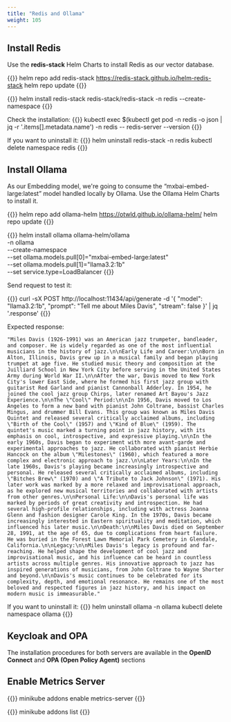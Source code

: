 ```yaml
---
title: "Redis and Ollama"
weight: 105
---
```


## Install Redis
Use the **redis-stack** Helm Charts to install Redis as our vector database.

{{<highlight>}}
helm repo add redis-stack https://redis-stack.github.io/helm-redis-stack
helm repo update
{{</highlight>}}

{{<highlight>}}
helm install redis-stack redis-stack/redis-stack -n redis --create-namespace
{{</highlight>}}

Check the installation:
{{<highlight>}}
kubectl exec $(kubectl get pod -n redis -o json | jq -r '.items[].metadata.name') -n redis -- redis-server --version
{{</highlight>}}

If you want to uninstall it:
{{<highlight>}}
helm uninstall redis-stack -n redis
kubectl delete namespace redis
{{</highlight>}}





## Install Ollama
As our Embedding model, we're going to consume the “mxbai-embed-large:latest” model handled locally by Ollama. Use the Ollama Helm Charts to install it.

{{<highlight>}}
helm repo add ollama-helm https://otwld.github.io/ollama-helm/
helm repo update
{{</highlight>}}

{{<highlight>}}
helm install ollama ollama-helm/ollama \
-n ollama \
  --create-namespace \
  --set ollama.models.pull[0]="mxbai-embed-large:latest" \
  --set ollama.models.pull[1]="llama3.2:1b" \
  --set service.type=LoadBalancer
{{</highlight>}}


Send request to test it:

{{<highlight>}}
curl -sX POST http://localhost:11434/api/generate -d '{
  "model": "llama3.2:1b",
  "prompt": "Tell me about Miles Davis",
  "stream": false
}' | jq '.response'
{{</highlight>}}


Expected response:
```
"Miles Davis (1926-1991) was an American jazz trumpeter, bandleader, and composer. He is widely regarded as one of the most influential musicians in the history of jazz.\n\nEarly Life and Career:\n\nBorn in Alton, Illinois, Davis grew up in a musical family and began playing trumpet at age five. He studied music theory and composition at the Juilliard School in New York City before serving in the United States Army during World War II.\n\nAfter the war, Davis moved to New York City's lower East Side, where he formed his first jazz group with guitarist Red Garland and pianist Cannonball Adderley. In 1954, he joined the cool jazz group Chirps, later renamed Art Bayou's Jazz Experience.\n\nThe \"Cool\" Period:\n\nIn 1956, Davis moved to Los Angeles to form a new band with pianist John Coltrane, bassist Charles Mingus, and drummer Bill Evans. This group was known as Miles Davis Quintet and released several critically acclaimed albums, including \"Birth of the Cool\" (1957) and \"Kind of Blue\" (1959). The quintet's music marked a turning point in jazz history, with its emphasis on cool, introspective, and expressive playing.\n\nIn the early 1960s, Davis began to experiment with more avant-garde and experimental approaches to jazz. He collaborated with pianist Herbie Hancock on the album \"Milestones\" (1960), which featured a more complex and electronic approach to jazz.\n\nLater Years:\n\nIn the late 1960s, Davis's playing became increasingly introspective and personal. He released several critically acclaimed albums, including \"Bitches Brew\" (1970) and \"A Tribute to Jack Johnson\" (1971). His later work was marked by a more relaxed and improvisational approach, as he explored new musical territories and collaborated with artists from other genres.\n\nPersonal Life:\n\nDavis's personal life was marked by periods of great creativity and introspection. He had several high-profile relationships, including with actress Joanna Glenn and fashion designer Carole King. In the 1970s, Davis became increasingly interested in Eastern spirituality and meditation, which influenced his later music.\n\nDeath:\n\nMiles Davis died on September 28, 1991, at the age of 65, due to complications from heart failure. He was buried in the Forest Lawn Memorial Park Cemetery in Glendale, California.\n\nLegacy:\n\nMiles Davis's legacy is profound and far-reaching. He helped shape the development of cool jazz and improvisational music, and his influence can be heard in countless artists across multiple genres. His innovative approach to jazz has inspired generations of musicians, from John Coltrane to Wayne Shorter and beyond.\n\nDavis's music continues to be celebrated for its complexity, depth, and emotional resonance. He remains one of the most beloved and respected figures in jazz history, and his impact on modern music is immeasurable."
```


If you want to uninstall it:
{{<highlight>}}
helm uninstall ollama -n ollama
kubectl delete namespace ollama
{{</highlight>}}


## Keycloak and OPA
The installation procedures for both servers are available in the **OpenID Connect** and **OPA (Open Policy Agent)** sections


## Enable Metrics Server

{{<highlight>}}
minikube addons enable metrics-server
{{</highlight>}}


{{<highlight>}}
minikube addons list
{{</highlight>}}
